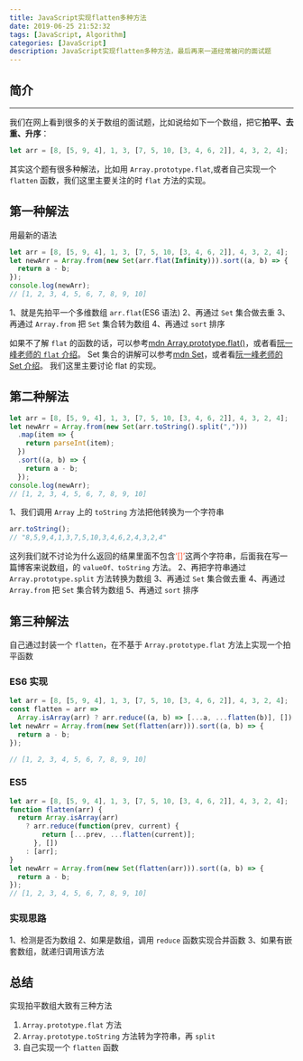 ```yaml
---
title: JavaScript实现flatten多种方法
date: 2019-06-25 21:52:32
tags: [JavaScript, Algorithm]
categories: [JavaScript]
description: JavaScript实现flatten多种方法，最后再来一道经常被问的面试题
---
```


## 简介

---

我们在网上看到很多的关于数组的面试题，比如说给如下一个数组，把它**拍平、去重、升序**：

```javascript
let arr = [8, [5, 9, 4], 1, 3, [7, 5, 10, [3, 4, 6, 2]], 4, 3, 2, 4];
```

其实这个题有很多种解法，比如用 `Array.prototype.flat`,或者自己实现一个 `flatten` 函数，我们这里主要关注的时 `flat` 方法的实现。

## 第一种解法

用最新的语法

```javascript
let arr = [8, [5, 9, 4], 1, 3, [7, 5, 10, [3, 4, 6, 2]], 4, 3, 2, 4];
let newArr = Array.from(new Set(arr.flat(Infinity))).sort((a, b) => {
  return a - b;
});
console.log(newArr);
// [1, 2, 3, 4, 5, 6, 7, 8, 9, 10]
```

1、就是先拍平一个多维数组 `arr.flat`(ES6 语法)
2、再通过 `Set` 集合做去重
3、再通过 `Array.from` 把 `Set` 集合转为数组
4、再通过 `sort` 排序

如果不了解 `flat` 的函数的话，可以参考[mdn Array.prototype.flat()](https://developer.mozilla.org/zh-CN/docs/Web/JavaScript/Reference/Global_Objects/Array/flat)，或者看[阮一峰老师的 `flat` 介绍](http://es6.ruanyifeng.com/#docs/array#%E6%95%B0%E7%BB%84%E5%AE%9E%E4%BE%8B%E7%9A%84-flat%EF%BC%8CflatMap)。
Set 集合的讲解可以参考[mdn Set](https://developer.mozilla.org/zh-CN/docs/Web/JavaScript/Reference/Global_Objects/Set)，或者看[阮一峰老师的 Set 介绍](http://es6.ruanyifeng.com/?search=Set&x=0&y=0#docs/set-map)。
我们这里主要讨论 flat 的实现。

## 第二种解法

```javascript
let arr = [8, [5, 9, 4], 1, 3, [7, 5, 10, [3, 4, 6, 2]], 4, 3, 2, 4];
let newArr = Array.from(new Set(arr.toString().split(",")))
  .map(item => {
    return parseInt(item);
  })
  .sort((a, b) => {
    return a - b;
  });
console.log(newArr);
// [1, 2, 3, 4, 5, 6, 7, 8, 9, 10]
```

1、我们调用 `Array` 上的 `toString` 方法把他转换为一个字符串

```javascript
arr.toString();
// "8,5,9,4,1,3,7,5,10,3,4,6,2,4,3,2,4"
```

这列我们就不讨论为什么返回的结果里面不包含<font color="#ff502c">‘[]’</font>这两个字符串，后面我在写一篇博客来说数组，的 `valueOf、toString` 方法。
2、再把字符串通过 `Array.prototype.split` 方法转换为数组
3、再通过 `Set` 集合做去重
4、再通过 `Array.from` 把 `Set` 集合转为数组
5、再通过 `sort` 排序

## 第三种解法

自己通过封装一个 `flatten`，在不基于 `Array.prototype.flat` 方法上实现一个拍平函数

### ES6 实现

```javascript
let arr = [8, [5, 9, 4], 1, 3, [7, 5, 10, [3, 4, 6, 2]], 4, 3, 2, 4];
const flatten = arr =>
  Array.isArray(arr) ? arr.reduce((a, b) => [...a, ...flatten(b)], []) : [arr];
let newArr = Array.from(new Set(flatten(arr))).sort((a, b) => {
  return a - b;
});

// [1, 2, 3, 4, 5, 6, 7, 8, 9, 10]
```

### ES5

```javascript
let arr = [8, [5, 9, 4], 1, 3, [7, 5, 10, [3, 4, 6, 2]], 4, 3, 2, 4];
function flatten(arr) {
  return Array.isArray(arr)
    ? arr.reduce(function(prev, current) {
        return [...prev, ...flatten(current)];
      }, [])
    : [arr];
}
let newArr = Array.from(new Set(flatten(arr))).sort((a, b) => {
  return a - b;
});
// [1, 2, 3, 4, 5, 6, 7, 8, 9, 10]
```

### 实现思路

1、检测是否为数组
2、如果是数组，调用 `reduce` 函数实现合并函数
3、如果有嵌套数组，就递归调用该方法

## 总结

实现拍平数组大致有三种方法

1. `Array.prototype.flat` 方法
2. `Array.prototype.toString` 方法转为字符串，再 `split`
3. 自己实现一个 `flatten` 函数
